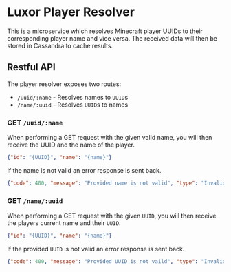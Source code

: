 Luxor Player Resolver
=====================

This is a microservice which resolves Minecraft player UUIDs to their corresponding player name and vice versa.
The received data will then be stored in Cassandra to cache results.

Restful API
-----------

The player resolver exposes two routes:

* `/uuid/:name` - Resolves names to `UUID`s
* `/name/:uuid` - Resolves `UUID`s to names

### GET `/uuid/:name`

When performing a GET request with the given valid name, you will then receive the UUID and the name of the player.

```JSON
{"id": "{UUID}", "name": "{name}"}
```

If the name is not valid an error response is sent back.
```JSON
{"code": 400, "message": "Provided name is not valid", "type": "InvalidNameException"}
```

### GET `/name/:uuid`

When performing a GET request with the given `UUID`, you will then receive the players current name and their `UUID`.

```JSON
{"id": "{UUID}", "name": "{name}"}
```

If the provided `UUID` is not valid an error response is sent back.

```JSON
{"code": 400, "message": "Provided UUID is not vaild", "type": "InvalidUuidException"}
```